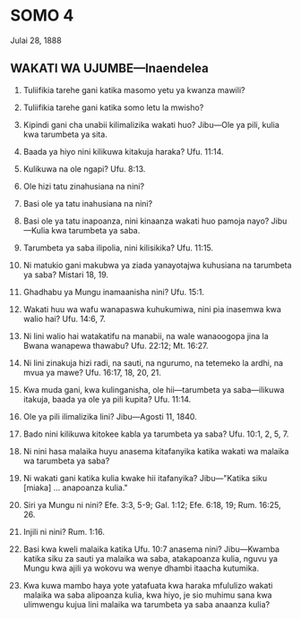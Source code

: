 # SOMO 4
Julai 28, 1888

## WAKATI WA UJUMBE—Inaendelea

1. Tuliifikia tarehe gani katika masomo yetu ya kwanza mawili?

2. Tuliifikia tarehe gani katika somo letu la mwisho?

3. Kipindi gani cha unabii kilimalizika wakati huo? Jibu—Ole ya pili, kulia kwa tarumbeta ya sita.

4. Baada ya hiyo nini kilikuwa kitakuja haraka? Ufu. 11:14.

5. Kulikuwa na ole ngapi? Ufu. 8:13.

6. Ole hizi tatu zinahusiana na nini?

7. Basi ole ya tatu inahusiana na nini?

8. Basi ole ya tatu inapoanza, nini kinaanza wakati huo pamoja nayo? Jibu—Kulia kwa tarumbeta ya saba.

9. Tarumbeta ya saba ilipolia, nini kilisikika? Ufu. 11:15.

10. Ni matukio gani makubwa ya ziada yanayotajwa kuhusiana na tarumbeta ya saba? Mistari 18, 19.

11. Ghadhabu ya Mungu inamaanisha nini? Ufu. 15:1.

12. Wakati huu wa wafu wanapaswa kuhukumiwa, nini pia inasemwa kwa walio hai? Ufu. 14:6, 7.

13. Ni lini walio hai watakatifu na manabii, na wale wanaoogopa jina la Bwana wanapewa thawabu? Ufu. 22:12; Mt. 16:27.

14. Ni lini zinakuja hizi radi, na sauti, na ngurumo, na tetemeko la ardhi, na mvua ya mawe? Ufu. 16:17, 18, 20, 21.

15. Kwa muda gani, kwa kulinganisha, ole hii—tarumbeta ya saba—ilikuwa itakuja, baada ya ole ya pili kupita? Ufu. 11:14.

16. Ole ya pili ilimalizika lini? Jibu—Agosti 11, 1840.

17. Bado nini kilikuwa kitokee kabla ya tarumbeta ya saba? Ufu. 10:1, 2, 5, 7.

18. Ni nini hasa malaika huyu anasema kitafanyika katika wakati wa malaika wa tarumbeta ya saba?

19. Ni wakati gani katika kulia kwake hii itafanyika? Jibu—"Katika siku [miaka] ... anapoanza kulia."

20. Siri ya Mungu ni nini? Efe. 3:3, 5-9; Gal. 1:12; Efe. 6:18, 19; Rum. 16:25, 26.

21. Injili ni nini? Rum. 1:16.

22. Basi kwa kweli malaika katika Ufu. 10:7 anasema nini? Jibu—Kwamba katika siku za sauti ya malaika wa saba, atakapoanza kulia, nguvu ya Mungu kwa ajili ya wokovu wa wenye dhambi itaacha kutumika.

23. Kwa kuwa mambo haya yote yatafuata kwa haraka mfululizo wakati malaika wa saba alipoanza kulia, kwa hiyo, je sio muhimu sana kwa ulimwengu kujua lini malaika wa tarumbeta ya saba anaanza kulia?